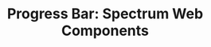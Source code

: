 ---
layout: examples.njk
title: 'Progress Bar: Spectrum Web Components'
displayName: Progress Bar
componentName: progress-bar
componentHeading: sp-progress-bar
tags:
  - component-examples
---